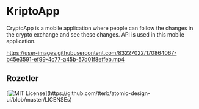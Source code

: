 # KriptoApp

CryptoApp is a mobile application where people can follow the changes in the crypto exchange and see these changes. API is used in this mobile application.



https://user-images.githubusercontent.com/83227022/170864067-b45e3591-ef99-4c77-a45b-57d01f8effeb.mp4

## Rozetler


[![MIT License](https://img.shields.io/apm/l/atomic-design-ui.svg?)](https://github.com/tterb/atomic-design-ui/blob/master/LICENSEs)
